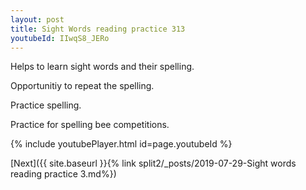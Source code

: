 ```yaml
---
layout: post
title: Sight Words reading practice 313
youtubeId: IIwqS8_JERo
---
```

 
 
Helps to learn sight words and their spelling.

Opportunitiy to repeat the spelling. 

Practice spelling. 
 
Practice for spelling bee competitions. 
 
{% include youtubePlayer.html id=page.youtubeId %}
 
 

[Next]({{ site.baseurl }}{% link  split2/_posts/2019-07-29-Sight words reading practice 3.md%})
 
